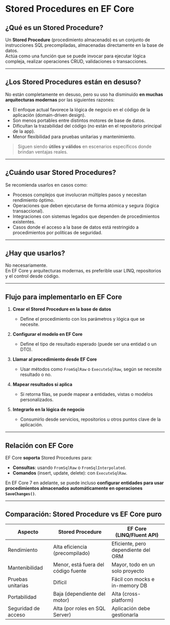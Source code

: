 
# Stored Procedures en EF Core

## ¿Qué es un Stored Procedure?

Un **Stored Procedure** (procedimiento almacenado) es un conjunto de instrucciones SQL precompiladas, almacenadas directamente en la base de datos.  
Actúa como una función que se puede invocar para ejecutar lógica compleja, realizar operaciones CRUD, validaciones o transacciones.

---

## ¿Los Stored Procedures están en desuso?

No están completamente en desuso, pero su uso ha disminuido **en muchas arquitecturas modernas** por las siguientes razones:

- El enfoque actual favorece la lógica de negocio en el código de la aplicación (domain-driven design).
- Son menos portables entre distintos motores de base de datos.
- Dificultan la trazabilidad del código (no están en el repositorio principal de la app).
- Menor flexibilidad para pruebas unitarias y mantenimiento.

> Siguen siendo **útiles y válidos** en escenarios específicos donde brindan ventajas reales.

---

## ¿Cuándo usar Stored Procedures?

Se recomienda usarlos en casos como:

- Procesos complejos que involucran múltiples pasos y necesitan rendimiento óptimo.
- Operaciones que deben ejecutarse de forma atómica y segura (lógica transaccional).
- Integraciones con sistemas legados que dependen de procedimientos existentes.
- Casos donde el acceso a la base de datos está restringido a procedimientos por políticas de seguridad.

---

## ¿Hay que usarlos?

No necesariamente.  
En EF Core y arquitecturas modernas, es preferible usar LINQ, repositorios y el control desde código.

---

## Flujo para implementarlo en EF Core 

1. **Crear el Stored Procedure en la base de datos**  
   - Define el procedimiento con los parámetros y lógica que se necesite.

2. **Configurar el modelo en EF Core**  
   - Define el tipo de resultado esperado (puede ser una entidad o un DTO).

3. **Llamar al procedimiento desde EF Core**
   - Usar métodos como `FromSqlRaw` o `ExecuteSqlRaw`, según se necesite resultado o no.

4. **Mapear resultados si aplica**
   - Si retorna filas, se puede mapear a entidades, vistas o modelos personalizados.

5. **Integrarlo en la lógica de negocio**
   - Consumirlo desde servicios, repositorios u otros puntos clave de la aplicación.

---

## Relación con EF Core

EF Core **soporta** Stored Procedures para:

- **Consultas**: usando `FromSqlRaw` o `FromSqlInterpolated`.
- **Comandos** (insert, update, delete): con `ExecuteSqlRaw`.

En EF Core 7 en adelante, se puede incluso **configurar entidades para usar procedimientos almacenados automáticamente en operaciones `SaveChanges()`**.

---

## Comparación: Stored Procedure vs EF Core puro

| Aspecto                  | Stored Procedure                   | EF Core (LINQ/Fluent API)          |
|--------------------------|------------------------------------|------------------------------------|
| Rendimiento              | Alta eficiencia (precompilado)     | Eficiente, pero dependiente del ORM |
| Mantenibilidad           | Menor, está fuera del código fuente | Mayor, todo en un solo proyecto     |
| Pruebas unitarias        | Difícil                             | Fácil con mocks e in-memory DB     |
| Portabilidad             | Baja (dependiente del motor)       | Alta (cross-platform)              |
| Seguridad de acceso      | Alta (por roles en SQL Server)     | Aplicación debe gestionarla        |
